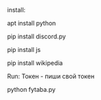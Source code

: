 install:


apt install python


pip install discord.py


pip install js


pip install wikipedia


Run:
Токен - пиши свой токен

python fytaba.py
